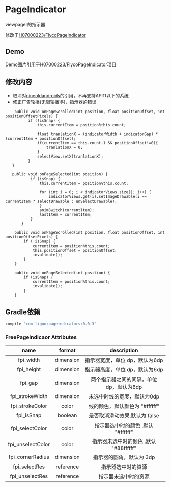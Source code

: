 # PageIndicator
viewpager的指示器

 修改于[H07000223/FlycoPageIndicator](https://github.com/H07000223/FlycoPageIndicator)

## Demo
<!-- ![](https://github.com/H07000223/FlycoPageIndicator/blob/master/preview_FlycoPageIndicator.gif)-->
Demo图片引用于[H07000223/FlycoPageIndicator](https://github.com/H07000223/FlycoPageIndicator)项目

## 修改内容
 * 取消对[nineoldandroids](https://github.com/JakeWharton/NineOldAndroids)的引用，不再支持API11以下的系统
 * 修正广告轮播(无限轮播)时，指示器的错误

  ```
      public void onPageScrolled(int position, float positionOffset, int positionOffsetPixels) {
            if (!isSnap) {
                this.currentItem = position%this.count;

                float tranlationX = (indicatorWidth + indicatorGap) * (currentItem + positionOffset);
                if(currentItem == this.count-1 && positionOffset!=0){
                    tranlationX = 0;
                }
                selectView.setX(tranlationX);
            }
     }

     public void onPageSelected(int position) {
             if (isSnap) {
                 this.currentItem = position%this.count;

                 for (int i = 0; i < indicatorViews.size(); i++) {
                     indicatorViews.get(i).setImageDrawable(i == currentItem ? selectDrawable : unSelectDrawable);
                 }
                 animSwitch(currentItem);
                 lastItem = currentItem;
             }
         }
  ```
  ```
      public void onPageScrolled(int position, float positionOffset, int positionOffsetPixels) {
          if (!isSnap) {
              currentItem = position%this.count;
              this.positionOffset = positionOffset;
              invalidate();
          }
      }

      public void onPageSelected(int position) {
          if (isSnap) {
              currentItem = position%this.count;
              invalidate();
          }
      }
  ```

## Gradle依赖

```groovy
compile 'com.liguo:pageindicators:0.0.3'
```

### FreePageIndicaor Attributes

|name|format|description|
|:---:|:---:|:---:|
| fpi_width | dimension | 指示器宽度，单位 dp，默认为6dp|
| fpi_height | dimension | 指示器高度，单位 dp，默认为6dp|
| fpi_gap | dimension | 两个指示器之间的间隔，单位 dp，默认为6dp|
| fpi_strokeWidth | dimension | 未选中时线的宽度，默认为0dp|
| fpi_strokeColor | color | 线的颜色，默认颜色为 "#ffffff"|
| fpi_isSnap | boolean | 是否取消滑动效果,默认为 false|
| fpi_selectColor | color | 指示器选中时的颜色 ,默认 "#ffffff"|
| fpi_unselectColor | color | 指示器未选中时的颜色 ,默认 "#88ffffff"|
| fpi_cornerRadius | dimension | 指示器的圆角，默认为 3dp|
| fpi_selectRes | reference | 指示器选中时的资源|
| fpi_unselectRes | reference | 指示器未选中时的资源|

